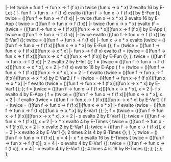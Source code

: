|- let twice = fun f -> fun x -> f (f x) in twice (fun x -> x * x) 2 evalto 16 by E-Let {
    |- fun f -> fun x -> f (f x) evalto ()[fun f -> fun x -> f (f x)] by E-Fun {};
    twice = ()[fun f -> fun x -> f (f x)] |- twice (fun x -> x * x) 2 evalto 16 by E-App {
        twice = ()[fun f -> fun x -> f (f x)] |- twice (fun x -> x * x) evalto (f = (twice = ()[fun f -> fun x -> f (f x)])[fun x -> x * x])[fun x -> f (f x)] by E-App {
            twice = ()[fun f -> fun x -> f (f x)] |- twice evalto ()[fun f -> fun x -> f (f x)] by E-Var1 {};
            twice = ()[fun f -> fun x -> f (f x)] |- fun x -> x * x evalto (twice = ()[fun f -> fun x -> f (f x)])[fun x -> x * x] by E-Fun {};
            f = (twice = ()[fun f -> fun x -> f (f x)])[fun x -> x * x] |- fun x -> f (f x) evalto (f = (twice = ()[fun f -> fun x -> f (f x)])[fun x -> x * x])[fun x -> f (f x)] by E-Fun {};
        };
        twice = ()[fun f -> fun x -> f (f x)] |- 2 evalto 2 by E-Int {};
        f = (twice = ()[fun f -> fun x -> f (f x)])[fun x -> x * x], x = 2 |- f (f x) evalto 16 by E-App {
            f = (twice = ()[fun f -> fun x -> f (f x)])[fun x -> x * x], x = 2 |- f evalto (twice = ()[fun f -> fun x -> f (f x)])[fun x -> x * x] by E-Var2 {
                f = (twice = ()[fun f -> fun x -> f (f x)])[fun x -> x * x] |- f evalto (twice = ()[fun f -> fun x -> f (f x)])[fun x -> x * x] by E-Var1 {};
            };
            f = (twice = ()[fun f -> fun x -> f (f x)])[fun x -> x * x], x = 2 |- f x evalto 4 by E-App {
                f = (twice = ()[fun f -> fun x -> f (f x)])[fun x -> x * x], x = 2 |- f evalto (twice = ()[fun f -> fun x -> f (f x)])[fun x -> x * x] by E-Var2 {
                    f = (twice = ()[fun f -> fun x -> f (f x)])[fun x -> x * x] |- f evalto (twice = ()[fun f -> fun x -> f (f x)])[fun x -> x * x] by E-Var1 {};
                };
                f = (twice = ()[fun f -> fun x -> f (f x)])[fun x -> x * x], x = 2 |- x evalto 2 by E-Var1 {};
                twice = ()[fun f -> fun x -> f (f x)], x = 2 |- x * x evalto 4 by E-Times {
                    twice = ()[fun f -> fun x -> f (f x)], x = 2 |- x evalto 2 by E-Var1 {};
                    twice = ()[fun f -> fun x -> f (f x)], x = 2 |- x evalto 2 by E-Var1 {};
                    2 times 2 is 4 by B-Times {};
                };
            };
            twice = ()[fun f -> fun x -> f (f x)], x = 4 |- x * x evalto 16 by E-Times {
                twice = ()[fun f -> fun x -> f (f x)], x = 4 |- x evalto 4 by E-Var1 {};
                twice = ()[fun f -> fun x -> f (f x)], x = 4 |- x evalto 4 by E-Var1 {};
                4 times 4 is 16 by B-Times {};
            };
        };
    };
};

